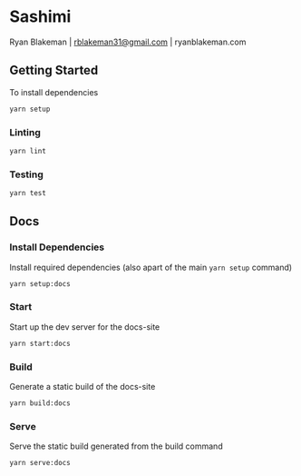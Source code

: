 # Sashimi

Ryan Blakeman | rblakeman31@gmail.com | ryanblakeman.com

## Getting Started

To install dependencies

```bash
yarn setup
```

### Linting

```bash
yarn lint
```

### Testing

```bash
yarn test
```

## Docs

### Install Dependencies

Install required dependencies (also apart of the main `yarn setup` command)

```bash
yarn setup:docs
```

### Start

Start up the dev server for the docs-site

```bash
yarn start:docs
```

### Build

Generate a static build of the docs-site

```bash
yarn build:docs
```

### Serve

Serve the static build generated from the build command

```bash
yarn serve:docs
```

